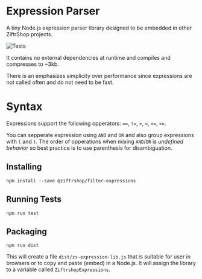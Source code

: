 # Expression Parser

A tiny Node.js expression parser library designed to be embedded in other ZiftrShop projects.

![Tests](https://github.com/Ziftr/zs-lib-filter-expressions/workflows/Tests/badge.svg?branch=master)

It contains no external dependencies at runtime and compiles and compresses to ~3kb.

There is an emphasizes simplicity over performance since expressions are not called often and do not need to be fast.

# Syntax

Expressions support the following opperators: `==`, `!=`, `>`, `<`, `>=`, `<=`.

You can sepperate expression using `AND` and `OR` and also group expressions with `(` and `)`. The order of opperations when mixing `AND`/`OR` is *undefined behavior* so best practice is to use parenthesis for disambiguation.

## Installing

```
npm install --save @ziftrshop/filter-expressions
```

## Running Tests

```
npm run test
```

## Packaging

```
npm run dist
```

This will create a file `dist/zs-expression-lib.js` that is suitable for user in browsers or to copy and paste (embed) in a Node.js. It will assign the library to a variable called `ZiftrshopExpressions`.
